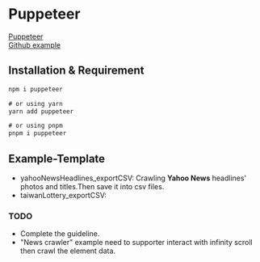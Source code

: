 # Puppeteer

[Puppeteer](https://pptr.dev/category/guides)  
[Github example](https://github.com/puppeteer/puppeteer)

## Installation & Requirement

```javascript
npm i puppeteer

# or using yarn
yarn add puppeteer

# or using pnpm
pnpm i puppeteer
```

## Example-Template

- yahooNewsHeadlines_exportCSV:
  Crawling **Yahoo News** headlines' photos and titles.Then save it into csv files.
- taiwanLottery_exportCSV:

### TODO

- Complete the guideline.
- "News crawler" example need to supporter interact with infinity scroll then crawl the element data.
